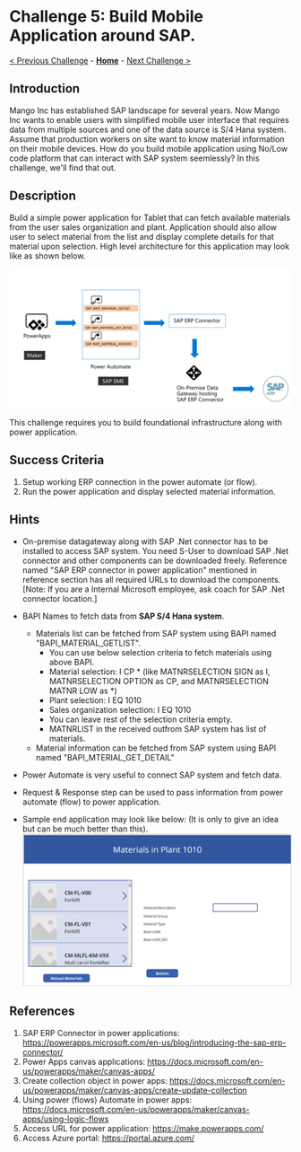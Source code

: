 # Challenge 5: Build Mobile Application around SAP. 

[< Previous Challenge](./04-BusinessContinuity-and-DR.md) - **[Home](../README.md)** - [Next Challenge >](./06-Start-Stop-Automation.md)

## Introduction

Mango Inc has established SAP landscape for several years. Now Mango Inc wants to enable users with simplified mobile user interface that requires data from multiple sources and one of the data source is S/4 Hana system. Assume that production workers on site want to know material information on their mobile devices. How do you build mobile application using No/Low code platform that can interact with SAP system seemlessly? In this challenge, we'll find that out.

## Description

Build a simple power application for Tablet that can  fetch available materials from the user sales organization and plant. Application should also allow user to select material from the list and display complete details for that material upon selection. High level architecture for this application may look like as shown below. 

![](Images/Challenge5-SampleArchiteture.png)

This challenge requires you to build foundational infrastructure along with power application. 

## Success Criteria

1. Setup working ERP connection in the power automate (or flow).
2. Run the power application and display selected material information. 

## Hints

- On-premise datagateway along with SAP .Net connector has to be installed to access SAP system. You need S-User to download SAP .Net connector and other components can be downloaded freely. Reference named "SAP ERP connector in power application" mentioned in reference section has all required URLs to download the components. [Note: If you are a Internal Microsoft employee, ask coach for SAP .Net connector location.]
- BAPI Names to fetch data from **SAP S/4 Hana system**.
	- Materials list can be fetched from SAP system using BAPI named "BAPI_MATERIAL_GETLIST".
		- You can use below selection criteria to fetch materials using above BAPI.
		- Material selection: I CP * (like MATNRSELECTION SIGN as I, MATNRSELECTION OPTION as CP, and MATNRSELECTION MATNR LOW as *)
		- Plant selection: I EQ 1010
		- Sales organization selection: I EQ 1010
		- You can leave rest of the selection criteria empty. 
		- MATNRLIST in the received outfrom SAP system has list of materials. 
	- Material information can be fetched from SAP system using BAPI named "BAPI_MTERIAL_GET_DETAIL"

- Power Automate is very useful to connect SAP system and fetch data. 
- Request & Response step can be used to pass information from power automate (flow) to power application. 
- Sample end application may look like below: (It is only to give an idea but can be much better than this).
![](Images/Challenge5-SampleApplicationScreen.png)

## References

1. SAP ERP Connector in power applications: https://powerapps.microsoft.com/en-us/blog/introducing-the-sap-erp-connector/
2. Power Apps canvas applications: https://docs.microsoft.com/en-us/powerapps/maker/canvas-apps/ 
3. Create collection object in power apps: https://docs.microsoft.com/en-us/powerapps/maker/canvas-apps/create-update-collection 
4. Using power (flows) Automate in power apps: https://docs.microsoft.com/en-us/powerapps/maker/canvas-apps/using-logic-flows
5. Access URL for power application: https://make.powerapps.com/
6. Access Azure portal: https://portal.azure.com/ 




